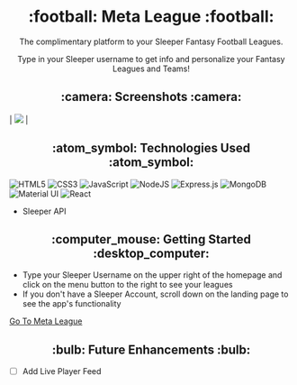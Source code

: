 <h1 align='center'> :football: Meta League  :football: </h1>

<p align='center'> The complimentary platform to your Sleeper Fantasy Football Leagues. </p>
<p align='center'> Type in your Sleeper username to get info and personalize your Fantasy Leagues and Teams!</p>


<h2 align='center'> :camera: Screenshots :camera: </h2>


| <img src="https://i.imgur.com/mskmWSe.jpg"> |



<h2 align='center'> :atom_symbol: Technologies Used :atom_symbol: </h2>


![HTML5](https://img.shields.io/badge/html5-%23E34F26.svg?style=for-the-badge&logo=html5&logoColor=white)
![CSS3](https://img.shields.io/badge/css3-%231572B6.svg?style=for-the-badge&logo=css3&logoColor=white)
![JavaScript](https://img.shields.io/badge/javascript-%23323330.svg?style=for-the-badge&logo=javascript&logoColor=%23F7DF1E)
![NodeJS](https://img.shields.io/badge/node.js-6DA55F?style=for-the-badge&logo=node.js&logoColor=white)
![Express.js](https://img.shields.io/badge/express.js-%23404d59.svg?style=for-the-badge&logo=express&logoColor=%2361DAFB)
![MongoDB](https://img.shields.io/badge/MongoDB-%234ea94b.svg?style=for-the-badge&logo=mongodb&logoColor=white)
![Material UI](https://img.shields.io/badge/Material%20UI-007FFF?style=for-the-badge&logo=mui&logoColor=white)
![React](https://img.shields.io/badge/React-20232A?style=for-the-badge&logo=react&logoColor=61DAFB)
- Sleeper API




<h2 align='center'> :computer_mouse: Getting Started :desktop_computer: </h2>

- Type your Sleeper Username on the upper right of the homepage and click on the menu button to the right to see your leagues
- If you don't have a Sleeper Account, scroll down on the landing page to see the app's functionality


[Go To Meta League](https://meta-league.herokuapp.com)

<h2 align='center'>:bulb: Future Enhancements :bulb: </h2>


- [ ] Add Live Player Feed
